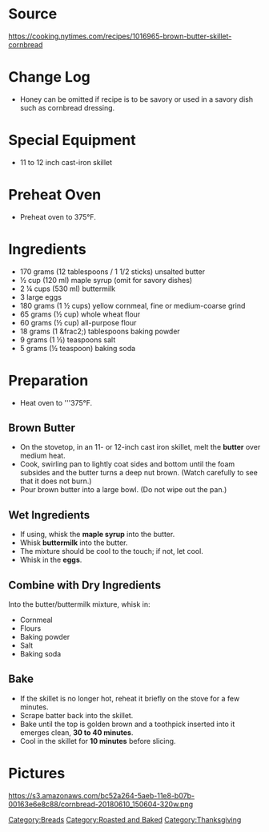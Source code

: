 # Source

<https://cooking.nytimes.com/recipes/1016965-brown-butter-skillet-cornbread>

# Change Log

-   Honey can be omitted if recipe is to be savory or used in a savory
    dish such as cornbread dressing.

# Special Equipment

-   11 to 12 inch cast-iron skillet

# Preheat Oven

-   Preheat oven to 375°F.

# Ingredients

-   170 grams (12 tablespoons / 1 1/2 sticks) unsalted butter
-   ½ cup (120 ml) maple syrup (omit for savory dishes)
-   2 ¼ cups (530 ml) buttermilk
-   3 large eggs
-   180 grams (1 ½ cups) yellow cornmeal, fine or medium-coarse grind
-   65 grams (½ cup) whole wheat flour
-   60 grams (½ cup) all-purpose flour
-   18 grams (1 &frac2;) tablespoons baking powder
-   9 grams (1 ½) teaspoons salt
-   5 grams (½ teaspoon) baking soda

# Preparation

-   Heat oven to '''375°F.

## Brown Butter

-   On the stovetop, in an 11- or 12-inch cast iron skillet, melt the
    **butter** over medium heat.
-   Cook, swirling pan to lightly coat sides and bottom until the foam
    subsides and the butter turns a deep nut brown. (Watch carefully to
    see that it does not burn.)
-   Pour brown butter into a large bowl. (Do not wipe out the pan.)

## Wet Ingredients

-   If using, whisk the **maple syrup** into the butter.
-   Whisk **buttermilk** into the butter.
-   The mixture should be cool to the touch; if not, let cool.
-   Whisk in the **eggs**.

## Combine with Dry Ingredients

Into the butter/buttermilk mixture, whisk in:

-   Cornmeal
-   Flours
-   Baking powder
-   Salt
-   Baking soda

## Bake

-   If the skillet is no longer hot, reheat it briefly on the stove for
    a few minutes.
-   Scrape batter back into the skillet.
-   Bake until the top is golden brown and a toothpick inserted into it
    emerges clean, **30 to 40 minutes**.
-   Cool in the skillet for **10 minutes** before slicing.

# Pictures

<https://s3.amazonaws.com/bc52a264-5aeb-11e8-b07b-00163e6e8c88/cornbread-20180610_150604-320w.png>

[Category:Breads](Category:Breads "wikilink") [Category:Roasted and
Baked](Category:Roasted_and_Baked "wikilink")
[Category:Thanksgiving](Category:Thanksgiving "wikilink")
